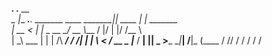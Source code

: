 ___.                                 .__        __             
\_ |__ ___.__. _______   ____ _______|__| ____ |  | _______    
 | __ <   |  | \_  __ \_/ __ \\___   /  |/    \|  |/ /\__  \   
 | \_\ \___  |  |  | \/\  ___/ /    /|  |   |  \    <  / __ \_ 
 |___  / ____|  |__|    \___  >_____ \__|___|  /__|_ \(____  / 
     \/\/                   \/      \/       \/     \/     \/  

